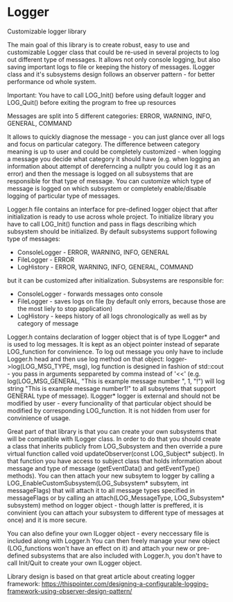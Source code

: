 # Logger
Customizable logger library 

The main goal of this library is to create robust, easy to use and customizable Logger class that could be re-used in several projects to log out different type of messages. It allows not only console logging, but also saving important logs to file or keeping the history of messages. ILogger class and it's subsystems design follows an observer pattern - for better performance od whole system.

Important: You have to call LOG_Init() before using default logger and LOG_Quit() before exiting the program to free up resources

Messages are split into 5 different categories: ERROR, WARNING, INFO, GENERAL, COMMAND

It allows to quickly diagnose the message - you can just glance over all logs and focus on particular category.
The difference between category meaning is up to user and could be completely customized - when logging a message you decide what category it should have (e.g. when logging an information about attempt of dereferncing a nullptr you could log it as an error) and then the message is logged on all subsystems that are responsible for that type of message.
You can customize which type of message is logged on which subsystem or completely enable/disable logging of particular type of messages.

Logger.h file contains an interface for pre-defined logger object that after initialization is ready to use across whole project.
To initialize library you have to call LOG_Init() function and pass in flags describing which subsystem should be initialized.
By default subsystems support following type of messages:
- ConsoleLogger - ERROR, WARNING, INFO, GENERAL
- FileLogger - ERROR
- LogHistory - ERROR, WARNING, INFO, GENERAL, COMMAND

but it can be customized after initialization.
Subsystems are responsible for:
- ConsoleLogger - forwards messages onto console
- FileLogger - saves logs on file (by default only errors, because those are the most liely to stop application)
- LogHistory - keeps history of all logs chronologically as well as by category of message

Logger.h contains declaration of logger object that is of type ILogger* and is used to log messages. It is kept as an object pointer instead of separate LOG_function for convinience. To log out message you only have to include Logger.h head and then use log method on that object: logger->log(LOG_MSG_TYPE, msg), log function is designed in fashion of std::cout - you pass in arguments seppareted by comma instead of '<<' (e.g. log(LOG_MSG_GENERAL, "This is example message number ", 1, "!") will log string "This is example message number1!" to all subsytems that support GENERAL type of message).
ILogger* logger is external and should not be modified by user - every funcionality of that particular object should be modified by corresponding LOG_function. It is not hidden from user for convinience of usage. 

Great part of that library is that you can create your own subsystems that will be compatible with ILogger class. In order to do that you should create a class that inherits publicly from LOG_Subsystem and then override a pure virtual function called
void updateObserver(const LOG_Subject* subject). In that function you have access to subject class that holds information about message and type of message (getEventData() and getEventType() methods). You can then attach your new subsytem to logger by calling a LOG_EnableCustomSubsystem(LOG_Subsystem* subsytem, int messageFlags) that will attach it to all message types specified in messageFlags or by calling an attach(LOG_MessageType, LOG_Subsystem* subsystem) method on logger object - though latter is preffered, it is convinient (you can attach your subsystem to different type of messages at once) and it is more secure.

You can also define your own ILogger object - every neccessary file is included along with Logger.h
You can then freely manage your new object (LOG_functions won't have an effect on it) and attach your new or pre-defined subsystems that are also included with Logger.h, you don't have to call Init/Quit to create your own ILogger object.

Library design is based on that great article about creating logger framework: https://thispointer.com/designing-a-configurable-logging-framework-using-observer-design-pattern/
